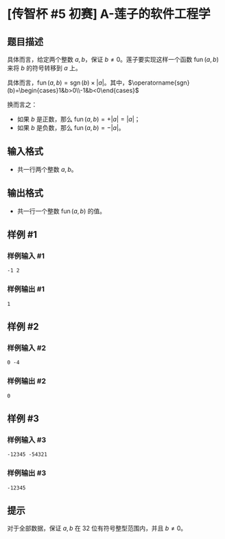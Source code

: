 # [传智杯 #5 初赛] A-莲子的软件工程学

## 题目描述

具体而言，给定两个整数 $a,b$，保证 $b\neq 0$。莲子要实现这样一个函数 $\operatorname{fun}(a,b)$ 来将 $b$ 的符号转移到 $a$ 上。

具体而言，$\operatorname{fun}(a,b)=\operatorname{sgn}(b)\times |a|$。其中，$\operatorname{sgn}(b)=\begin{cases}1&b>0\\-1&b<0\end{cases}$

换而言之：

- 如果 $b$ 是正数，那么 $\operatorname{fun}(a,b)=+|a|=|a|$；
- 如果 $b$ 是负数，那么 $\operatorname{fun}(a,b)=-|a|$。


## 输入格式

- 共一行两个整数 $a,b$。

## 输出格式

- 共一行一个整数 $\operatorname{fun}(a,b)$ 的值。

## 样例 #1

### 样例输入 #1
```
-1 2
```

### 样例输出 #1

```
1
```

## 样例 #2

### 样例输入 #2
```
0 -4
```

### 样例输出 #2

```
0
```

## 样例 #3

### 样例输入 #3
```
-12345 -54321
```

### 样例输出 #3

```
-12345
```

## 提示

对于全部数据，保证 $a,b$ 在 $32$ 位有符号整型范围内，并且 $b \neq 0$。
